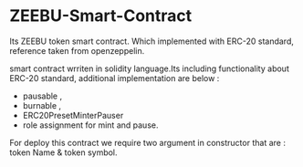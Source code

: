 # ZEEBU-Smart-Contract
Its ZEEBU token smart contract. Which implemented with ERC-20 standard, reference taken from openzeppelin.

smart contract wrriten in solidity language.Its including functionality about ERC-20 standard, additional implementation are below :
- pausable , 
- burnable , 
- ERC20PresetMinterPauser
- role assignment for mint and pause.

For deploy this contract we require two argument in constructor that are : token Name & token symbol. 

